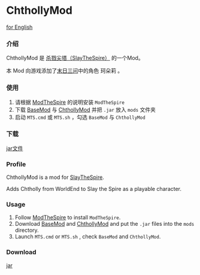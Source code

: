 # ChthollyMod

[for English](#profile)

### 介绍

ChthollyMod 是 [杀戮尖塔（SlayTheSpire）](https://store.steampowered.com/app/646570/Slay_the_Spire/) 的一个Mod。

本 Mod 向游戏添加了[末日三问](https://zh.moegirl.org.cn/末日时在做什么？有没有空？可以来拯救吗？)中的角色 珂朵莉 。

### 使用

1. 请根据 [ModTheSpire](https://github.com/kiooeht/ModTheSpire#usage) 的说明安装 `ModTheSpire`
2. 下载 [BaseMod](https://github.com/daviscook477/BaseMod/releases) 与 [ChthollyMod](https://github.com/scp3500/ChthollyMod) 并把 `.jar` 放入 `mods` 文件夹
3. 启动 `MTS.cmd` 或 `MTS.sh` ，勾选 `BaseMod` 与 `ChthollyMod`

### 下载

[jar文件](https://github.com/scp3500/ChthollyMod/blob/master/Chtholly_demo1.jar)

### Profile

ChthollyMod is a mod for [SlayTheSpire](https://store.steampowered.com/app/646570/Slay_the_Spire/).

Adds Chtholly from WorldEnd to Slay the Spire as a playable character.

### Usage 

1. Follow [ModTheSpire](https://github.com/kiooeht/ModTheSpire#usage) to install `ModTheSpire`.
2. Download [BaseMod](https://github.com/daviscook477/BaseMod/releases) and [ChthollyMod](https://github.com/scp3500/ChthollyMod) and put the `.jar` files into the `mods` directory.
3. Launch `MTS.cmd` or `MTS.sh` , check `BaseMod` and `ChthollyMod`.

### Download

[jar](https://github.com/scp3500/ChthollyMod/blob/master/Chtholly_demo1.jar)
